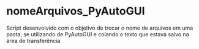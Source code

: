 # nomeArquivos_PyAutoGUI
Script desenvolvido com o objetivo de trocar o nome de arquivos em uma pasta, se utilizando de PyAutoGUI e colando o texto que estava salvo na área de transferência
